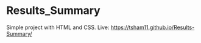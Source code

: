 # Results_Summary
Simple project with HTML and CSS. Live: https://tsham11.github.io/Results-Summary/
